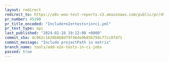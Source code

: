 ```yaml
---
layout: redirect
redirect_to: https://a8c-woo-test-reports.s3.amazonaws.com/public/pr/45190/api/index.html
pr_number: 45190
pr_title_encoded: "Include+e2e+tests+in+ci.yml"
pr_test_type: api
last_published: "2024-02-28 19:12:00 +0000"
commit_sha: 4c962c162db868d79f46de9b85b794c77cc8fd71
commit_message: "Include projectPath in matrix"
branch_name: tools/add-e2e-tests-in-ci-jobs
passed: true
---
```

